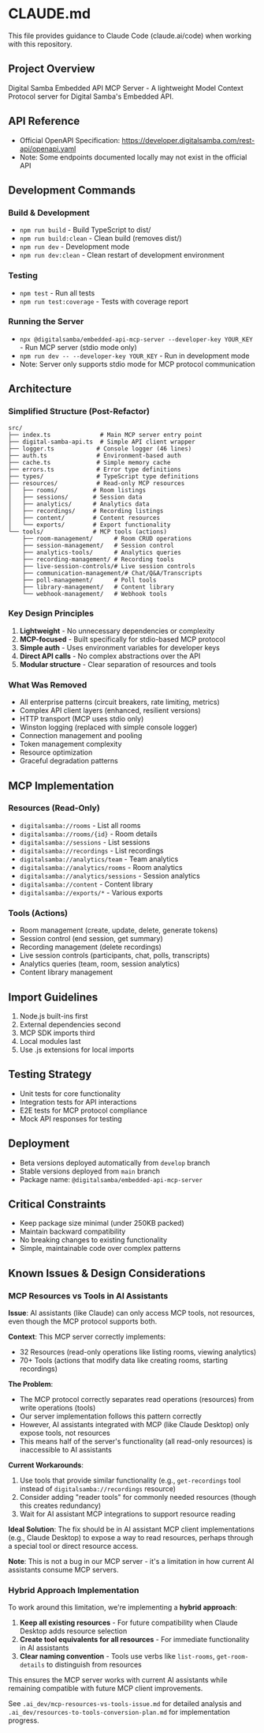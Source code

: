 # CLAUDE.md

This file provides guidance to Claude Code (claude.ai/code) when working with this repository.

## Project Overview

Digital Samba Embedded API MCP Server - A lightweight Model Context Protocol server for Digital Samba's Embedded API.

## API Reference

- Official OpenAPI Specification: https://developer.digitalsamba.com/rest-api/openapi.yaml
- Note: Some endpoints documented locally may not exist in the official API

## Development Commands

### Build & Development
- `npm run build` - Build TypeScript to dist/
- `npm run build:clean` - Clean build (removes dist/)
- `npm run dev` - Development mode
- `npm run dev:clean` - Clean restart of development environment

### Testing  
- `npm test` - Run all tests
- `npm run test:coverage` - Tests with coverage report

### Running the Server
- `npx @digitalsamba/embedded-api-mcp-server --developer-key YOUR_KEY` - Run MCP server (stdio mode only)
- `npm run dev -- --developer-key YOUR_KEY` - Run in development mode
- Note: Server only supports stdio mode for MCP protocol communication

## Architecture

### Simplified Structure (Post-Refactor)
```
src/
├── index.ts              # Main MCP server entry point
├── digital-samba-api.ts  # Simple API client wrapper
├── logger.ts            # Console logger (46 lines)
├── auth.ts              # Environment-based auth
├── cache.ts             # Simple memory cache
├── errors.ts            # Error type definitions
├── types/               # TypeScript type definitions
├── resources/           # Read-only MCP resources
│   ├── rooms/          # Room listings
│   ├── sessions/       # Session data
│   ├── analytics/      # Analytics data
│   ├── recordings/     # Recording listings
│   ├── content/        # Content resources
│   └── exports/        # Export functionality
└── tools/              # MCP tools (actions)
    ├── room-management/      # Room CRUD operations
    ├── session-management/   # Session control
    ├── analytics-tools/      # Analytics queries
    ├── recording-management/ # Recording tools
    ├── live-session-controls/# Live session controls
    ├── communication-management/# Chat/Q&A/Transcripts
    ├── poll-management/      # Poll tools
    ├── library-management/   # Content library
    └── webhook-management/   # Webhook tools
```

### Key Design Principles
1. **Lightweight** - No unnecessary dependencies or complexity
2. **MCP-focused** - Built specifically for stdio-based MCP protocol
3. **Simple auth** - Uses environment variables for developer keys
4. **Direct API calls** - No complex abstractions over the API
5. **Modular structure** - Clear separation of resources and tools

### What Was Removed
- All enterprise patterns (circuit breakers, rate limiting, metrics)
- Complex API client layers (enhanced, resilient versions)
- HTTP transport (MCP uses stdio only)
- Winston logging (replaced with simple console logger)
- Connection management and pooling
- Token management complexity
- Resource optimization
- Graceful degradation patterns

## MCP Implementation

### Resources (Read-Only)
- `digitalsamba://rooms` - List all rooms
- `digitalsamba://rooms/{id}` - Room details
- `digitalsamba://sessions` - List sessions
- `digitalsamba://recordings` - List recordings
- `digitalsamba://analytics/team` - Team analytics
- `digitalsamba://analytics/rooms` - Room analytics
- `digitalsamba://analytics/sessions` - Session analytics
- `digitalsamba://content` - Content library
- `digitalsamba://exports/*` - Various exports

### Tools (Actions)
- Room management (create, update, delete, generate tokens)
- Session control (end session, get summary)
- Recording management (delete recordings)
- Live session controls (participants, chat, polls, transcripts)
- Analytics queries (team, room, session analytics)
- Content library management

## Import Guidelines
1. Node.js built-ins first
2. External dependencies second  
3. MCP SDK imports third
4. Local modules last
5. Use .js extensions for local imports

## Testing Strategy
- Unit tests for core functionality
- Integration tests for API interactions
- E2E tests for MCP protocol compliance
- Mock API responses for testing

## Deployment
- Beta versions deployed automatically from `develop` branch
- Stable versions deployed from `main` branch
- Package name: `@digitalsamba/embedded-api-mcp-server`

## Critical Constraints
- Keep package size minimal (under 250KB packed)
- Maintain backward compatibility
- No breaking changes to existing functionality
- Simple, maintainable code over complex patterns

## Known Issues & Design Considerations

### MCP Resources vs Tools in AI Assistants
**Issue**: AI assistants (like Claude) can only access MCP tools, not resources, even though the MCP protocol supports both.

**Context**: This MCP server correctly implements:
- 32 Resources (read-only operations like listing rooms, viewing analytics)
- 70+ Tools (actions that modify data like creating rooms, starting recordings)

**The Problem**: 
- The MCP protocol correctly separates read operations (resources) from write operations (tools)
- Our server implementation follows this pattern correctly
- However, AI assistants integrated with MCP (like Claude Desktop) only expose tools, not resources
- This means half of the server's functionality (all read-only resources) is inaccessible to AI assistants

**Current Workarounds**:
1. Use tools that provide similar functionality (e.g., `get-recordings` tool instead of `digitalsamba://recordings` resource)
2. Consider adding "reader tools" for commonly needed resources (though this creates redundancy)
3. Wait for AI assistant MCP integrations to support resource reading

**Ideal Solution**: The fix should be in AI assistant MCP client implementations (e.g., Claude Desktop) to expose a way to read resources, perhaps through a special tool or direct resource access.

**Note**: This is not a bug in our MCP server - it's a limitation in how current AI assistants consume MCP servers.

### Hybrid Approach Implementation

To work around this limitation, we're implementing a **hybrid approach**:

1. **Keep all existing resources** - For future compatibility when Claude Desktop adds resource selection
2. **Create tool equivalents for all resources** - For immediate functionality in AI assistants
3. **Clear naming convention** - Tools use verbs like `list-rooms`, `get-room-details` to distinguish from resources

This ensures the MCP server works with current AI assistants while remaining compatible with future MCP client improvements.

See `.ai_dev/mcp-resources-vs-tools-issue.md` for detailed analysis and `.ai_dev/resources-to-tools-conversion-plan.md` for implementation progress.
